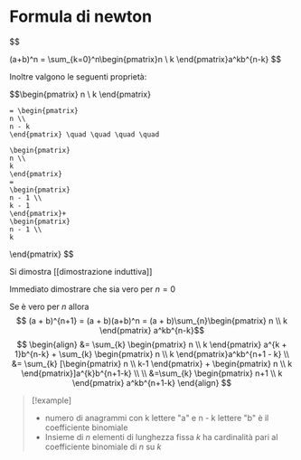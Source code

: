 # Formula di newton
$$

(a+b)^n = \sum_{k=0}^n\begin{pmatrix}n \\ k \end{pmatrix}a^kb^{n-k}
$$

Inoltre valgono le seguenti proprietà:

$$\begin{pmatrix}
	n \\
	k
	\end{pmatrix}
	
	= \begin{pmatrix}
	n \\
	n - k
	\end{pmatrix} \quad \quad \quad \quad
	
	\begin{pmatrix}
	n \\
	k
	\end{pmatrix} 
	=
	\begin{pmatrix}
	n - 1 \\
	k - 1
	\end{pmatrix}+
	\begin{pmatrix}
	n - 1 \\
	k
\end{pmatrix}
$$

Si dimostra [[dimostrazione induttiva]]

Immediato dimostrare che sia vero per $n=0$

Se è vero per $n$ allora
$$ (a + b)^{n+1} = (a + b)(a+b)^n = (a + b)\sum_{n}\begin{pmatrix}
n \\
k 
\end{pmatrix} a^kb^{n-k}$$
$$ \begin{align}
&= \sum_{k} \begin{pmatrix}
n \\
k  
\end{pmatrix} a^{k + 1}b^{n-k} + \sum_{k} \begin{pmatrix}
n \\
k
\end{pmatrix}a^kb^{n+1 - k} \\
&= \sum_{k} [\begin{pmatrix}
n \\
k-1
\end{pmatrix} + \begin{pmatrix}
n \\
k
\end{pmatrix}]a^{k}b^{n+1-k} \\ \\
&=\sum_{k} \begin{pmatrix}
n+1 \\
k
\end{pmatrix} a^kb^{n+1-k}
\end{align} $$


>[!example]
> - numero di anagrammi con k lettere "a"  e n - k lettere "b" è il coefficiente binomiale 
> - Insieme di $n$ elementi di lunghezza fissa $k$ ha cardinalità pari al coefficiente binomiale di $n$ su $k$